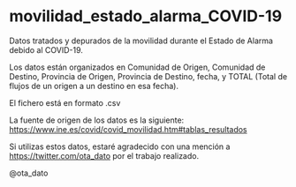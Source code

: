 # movilidad_estado_alarma_COVID-19

Datos tratados y depurados de la movilidad durante el Estado de Alarma debido al COVID-19.

Los datos están organizados en Comunidad de Origen, Comunidad de Destino, Provincia de Origen, Provincia de Destino, fecha, y TOTAL (Total de flujos de un origen a un destino en esa fecha).

El fichero está en formato .csv

La fuente de origen de los datos es la siguiente: 
https://www.ine.es/covid/covid_movilidad.htm#tablas_resultados

Si utilizas estos datos, estaré agradecido con una mención a https://twitter.com/ota_dato por el trabajo realizado.

@ota_dato


